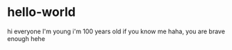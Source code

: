 # hello-world
hi everyone
I'm young
i'm 100 years old
if you know me
haha,
you are brave enough
hehe
